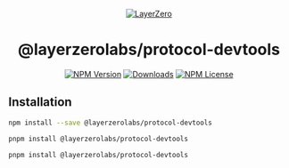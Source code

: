 <p align="center">
  <a href="https://layerzero.network">
    <img alt="LayerZero" style="max-width: 500px" src="https://d3a2dpnnrypp5h.cloudfront.net/bridge-app/lz.png"/>
  </a>
</p>

<h1 align="center">@layerzerolabs/protocol-devtools</h1>

<!-- The badges section -->
<p align="center">
  <!-- Shields.io NPM published package version -->
  <a href="https://www.npmjs.com/package/@layerzerolabs/protocol-devtools"><img alt="NPM Version" src="https://img.shields.io/npm/v/@layerzerolabs/protocol-devtools"/></a>
  <!-- Shields.io NPM downloads -->
  <a href="https://www.npmjs.com/package/@layerzerolabs/protocol-devtools"><img alt="Downloads" src="https://img.shields.io/npm/dm/@layerzerolabs/protocol-devtools"/></a>
  <!-- Shields.io license badge -->
  <a href="https://www.npmjs.com/package/@layerzerolabs/protocol-devtools"><img alt="NPM License" src="https://img.shields.io/npm/l/@layerzerolabs/protocol-devtools"/></a>
</p>

## Installation

```bash
npm install --save @layerzerolabs/protocol-devtools
```

```bash
pnpm install @layerzerolabs/protocol-devtools
```

```bash
pnpm install @layerzerolabs/protocol-devtools
```
